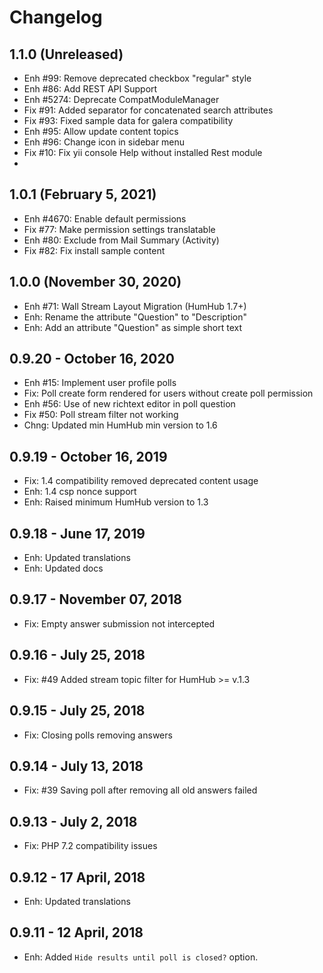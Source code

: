 Changelog
=========

1.1.0 (Unreleased)
--------------------
- Enh #99: Remove deprecated checkbox "regular" style
- Enh #86: Add REST API Support
- Enh #5274: Deprecate CompatModuleManager
- Fix #91: Added separator for concatenated search attributes
- Fix #93: Fixed sample data for galera compatibility
- Enh #95: Allow update content topics
- Enh #96: Change icon in sidebar menu
- Fix #10: Fix yii console Help without installed Rest module
- 


1.0.1 (February 5, 2021)
------------------------
- Enh #4670: Enable default permissions
- Fix #77: Make permission settings translatable
- Enh #80: Exclude from Mail Summary (Activity)
- Fix #82: Fix install sample content


1.0.0 (November 30, 2020)
---------------------
- Enh #71: Wall Stream Layout Migration (HumHub 1.7+)
- Enh: Rename the attribute "Question" to "Description"
- Enh: Add an attribute "Question" as simple short text


0.9.20 - October 16, 2020
-------------------------
- Enh #15: Implement user profile polls
- Fix: Poll create form rendered for users without create poll permission
- Enh #56: Use of new richtext editor in poll question
- Fix #50: Poll stream filter not working
- Chng: Updated min HumHub min version to 1.6

0.9.19 - October 16, 2019
-------------------------
- Fix: 1.4 compatibility removed deprecated content usage
- Enh: 1.4 csp nonce support
- Enh: Raised minimum HumHub version to 1.3 


0.9.18 - June 17, 2019
-----------------------
- Enh: Updated translations
- Enh: Updated docs


0.9.17 - November 07, 2018
--------------------------
- Fix: Empty answer submission not intercepted


0.9.16 - July 25, 2018
-----------------------
- Fix: #49 Added stream topic filter for HumHub >= v.1.3


0.9.15 - July 25, 2018
-----------------------
- Fix: Closing polls removing answers


0.9.14 - July 13, 2018
-----------------------
- Fix: #39 Saving poll after removing all old answers failed


0.9.13 - July 2, 2018
-----------------------
- Fix: PHP 7.2 compatibility issues


0.9.12 - 17 April, 2018
------------------------
- Enh: Updated translations


0.9.11 - 12 April, 2018
------------------------
- Enh: Added `Hide results until poll is closed?` option.



